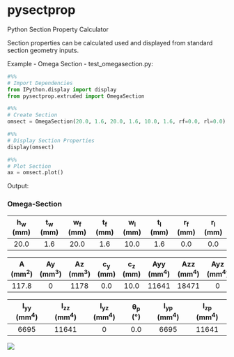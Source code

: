 # pysectprop

Python Section Property Calculator

Section properties can be calculated used and displayed from standard section geometry inputs.

Example - Omega Section - test_omegasection.py:

``` python
#%%
# Import Dependencies
from IPython.display import display
from pysectprop.extruded import OmegaSection

#%%
# Create Section
omsect = OmegaSection(20.0, 1.6, 20.0, 1.6, 10.0, 1.6, rf=0.0, rl=0.0)

#%%
# Display Section Properties
display(omsect)

#%%
# Plot Section
ax = omsect.plot()
```

Output:

### Omega-Section

| h<sub>w</sub> (mm) | t<sub>w</sub> (mm) | w<sub>f</sub> (mm) | t<sub>f</sub> (mm) | w<sub>l</sub> (mm) | t<sub>l</sub> (mm) | r<sub>f</sub> (mm) | r<sub>l</sub> (mm) |
| :----------------: | :----------------: | :----------------: | :----------------: | :----------------: | :----------------: | :----------------: | :----------------: |
|               20.0 |                1.6 |               20.0 |                1.6 |               10.0 |                1.6 |                0.0 |                0.0 |

| A (mm<sup>2</sup>) | Ay (mm<sup>3</sup>) | Az (mm<sup>3</sup>) | c<sub>y</sub> (mm) | c<sub>z</sub> (mm) | Ayy (mm<sup>4</sup>) | Azz (mm<sup>4</sup>) | Ayz (mm<sup>4</sup>) |
| :----------------: | :-----------------: | :-----------------: | :----------------: | :----------------: | :------------------: | :------------------: | :------------------: |
|              117.8 |                   0 |                1178 |                0.0 |               10.0 |                11641 |                18471 |                    0 |

| I<sub>yy</sub> (mm<sup>4</sup>) | I<sub>zz</sub> (mm<sup>4</sup>) | I<sub>yz</sub> (mm<sup>4</sup>) | &theta;<sub>p</sub> (&deg;) | I<sub>yp</sub> (mm<sup>4</sup>) | I<sub>zp</sub> (mm<sup>4</sup>) |
| :-----------------------------: | :-----------------------------: | :-----------------------------: | :-------------------------: | :-----------------------------: | :-----------------------------: |
|                            6695 |                           11641 |                               0 |                         0.0 |                            6695 |                           11641 |

![](omegasection.svg)
